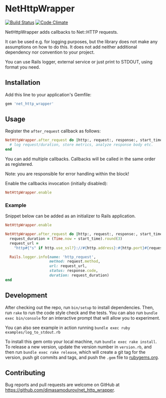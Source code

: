 # NetHttpWrapper
[![Build Status](https://travis-ci.org/DimaSamodurov/net_http_wrapper.svg?branch=master)](https://travis-ci.org/DimaSamodurov/net_http_wrapper)
[![Code Climate](https://api.codeclimate.com/v1/badges/83512d69c7a20acd6582/maintainability)](https://codeclimate.com/github/DimaSamodurov/net_http_wrapper/maintainability)

NetHttpWrapper adds callbacks to Net::HTTP requests.

It can be used e.g. for logging purposes, 
but the library does not make any assumptions on how to do this.
It does not add neither additional dependency nor convention to your project.

You can use Rails logger, external service or just print to STDOUT, 
using format you need. 

## Installation

Add this line to your application's Gemfile:

```ruby
gem 'net_http_wrapper'
```

## Usage

Register the `after_request` callback as follows:

```ruby
NetHttpWrapper.after_request do |http:, request:, response:, start_time:|
  # log request/duration, store metrics, analyze response body etc.
end 
```
You can add multiple callbacks. 
Callbacks will be called in the same order as registered.

Note: you are responsible for error handling within the block! 

Enable the callbacks invocation (initially disabled):
```ruby
NetHttpWrapper.enable
```

### Example

Snippet below can be added as an initializer to Rails application.

```ruby
NetHttpWrapper.enable

NetHttpWrapper.after_request do |http:, request:, response:, start_time:|
  request_duration = (Time.now - start_time).round(3)
  request_url =
    "http#{"s" if http.use_ssl?}://#{http.address}:#{http.port}#{request.path}"

  Rails.logger.info(name: 'http_request',
                    method: request.method,
                    url: request_url,
                    status: response.code,
                    duration: request_duration)
end
```

## Development

After checking out the repo, run `bin/setup` to install dependencies. 
Then, run `rake` to run the code style check and the tests.
You can also run `bundle exec bin/console` for an interactive prompt that will allow you to experiment.

You can also see example in action running 
`bundle exec ruby examples/log_to_stdout.rb`


To install this gem onto your local machine, run `bundle exec rake install`. 
To release a new version, update the version number in `version.rb`, 
and then run `bundle exec rake release`, which will create a git tag for the version, 
push git commits and tags, and push the `.gem` file to [rubygems.org](https://rubygems.org).

## Contributing

Bug reports and pull requests are welcome on GitHub 
at https://github.com/dimasamodurov/net_http_wrapper.
